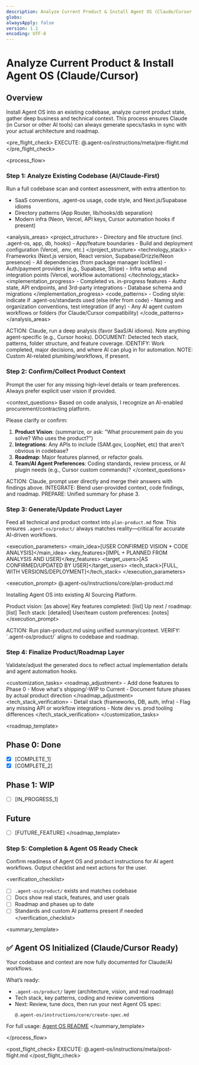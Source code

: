 ```yaml
---
description: Analyze Current Product & Install Agent OS (Claude/Cursor optimized)
globs:
alwaysApply: false
version: 1.1
encoding: UTF-8
---
```


# Analyze Current Product & Install Agent OS (Claude/Cursor)

## Overview

Install Agent OS into an existing codebase, analyze current product state, gather deep business and technical context. This process ensures Claude (in Cursor or other AI tools) can always generate specs/tasks in sync with your actual architecture and roadmap.

<pre_flight_check>
  EXECUTE: @.agent-os/instructions/meta/pre-flight.md
</pre_flight_check>

<process_flow>

<step number="1" name="analyze_existing_codebase">

### Step 1: Analyze Existing Codebase (AI/Claude-First)

Run a full codebase scan and context assessment, with extra attention to:
  - SaaS conventions, .agent-os usage, code style, and Next.js/Supabase idioms
  - Directory patterns (App Router, lib/hooks/db separation)
  - Modern infra (Neon, Vercel, API keys, Cursor automation hooks if present)

<analysis_areas>
  <project_structure>
    - Directory and file structure (incl. .agent-os, app, db, hooks)
    - App/feature boundaries
    - Build and deployment configuration (Vercel, .env, etc.)
  </project_structure>
  <technology_stack>
    - Frameworks (Next.js version, React version, Supabase/Drizzle/Neon presence)
    - All dependencies (from package manager lockfiles)
    - Auth/payment providers (e.g., Supabase, Stripe)
    - Infra setup and integration points (Vercel, workflow automations)
  </technology_stack>
  <implementation_progress>
    - Completed vs. in-progress features
    - Authz state, API endpoints, and 3rd-party integrations
    - Database schema and migrations
  </implementation_progress>
  <code_patterns>
    - Coding style: indicate if .agent-os/standards used (else infer from code)
    - Naming and organization conventions, test integration (if any)
    - Any AI agent custom workflows or folders (for Claude/Cursor compatibility)
  </code_patterns>
</analysis_areas>

<instructions>
  ACTION: Claude, run a deep analysis (favor SaaS/AI idioms). Note anything agent-specific (e.g., Cursor hooks).
  DOCUMENT: Detected tech stack, patterns, folder structure, and feature coverage.
  IDENTIFY: Work completed, major decisions, and where AI can plug in for automation.
  NOTE: Custom AI-related plumbing/workflows, if present.
</instructions>

</step>

<step number="2" subagent="context-fetcher" name="gather_product_context">

### Step 2: Confirm/Collect Product Context

Prompt the user for any missing high-level details or team preferences. Always prefer explicit user vision if provided.

<context_questions>
  Based on code analysis, I recognize an AI-enabled procurement/contracting platform.

  Please clarify or confirm:
  1. **Product Vision**: (summarize, or ask: "What procurement pain do you solve? Who uses the product?")
  2. **Integrations**: Any APIs to include (SAM.gov, LoopNet, etc) that aren't obvious in codebase?
  3. **Roadmap**: Major features planned, or refactor goals.
  4. **Team/AI Agent Preferences**: Coding standards, review process, or AI plugin needs (e.g., Cursor custom commands)?
</context_questions>

<instructions>
  ACTION: Claude, prompt user directly and merge their answers with findings above.
  INTEGRATE: Blend user-provided context, code findings, and roadmap.
  PREPARE: Unified summary for phase 3.
</instructions>

</step>

<step number="3" name="execute_plan_product">

### Step 3: Generate/Update Product Layer

Feed all technical and product context into `plan-product.md` flow. This ensures `.agent-os/product/` always matches reality—critical for accurate AI-driven workflows.

<execution_parameters>
  <main_idea>[USER CONFIRMED VISION + CODE ANALYSIS]</main_idea>
  <key_features>[IMPL + PLANNED FROM ANALYSIS AND USER]</key_features>
  <target_users>[AS CONFIRMED/UPDATED BY USER]</target_users>
  <tech_stack>[FULL, WITH VERSIONS/DEPLOYMENT]</tech_stack>
</execution_parameters>

<execution_prompt>
  @.agent-os/instructions/core/plan-product.md

  Installing Agent OS into existing AI Sourcing Platform.

  Product vision: [as above]
  Key features completed: [list]
  Up next / roadmap: [list]
  Tech stack: [detailed]
  User/team custom preferences: [notes]
</execution_prompt>

<instructions>
  ACTION: Run plan-product.md using unified summary/context.
  VERIFY: `.agent-os/product/` aligns to codebase and roadmap.
</instructions>

</step>

<step number="4" name="customize_generated_files">

### Step 4: Finalize Product/Roadmap Layer

Validate/adjust the generated docs to reflect actual implementation details and agent automation hooks.

<customization_tasks>
  <roadmap_adjustment>
    - Add done features to Phase 0
    - Move what's shipping/-WIP to Current
    - Document future phases by actual product direction
  </roadmap_adjustment>
  <tech_stack_verification>
    - Detail stack (frameworks, DB, auth, infra)
    - Flag any missing API or workflow integrations
    - Note dev vs. prod tooling differences
  </tech_stack_verification>
</customization_tasks>

<roadmap_template>
  ## Phase 0: Done
  - [x] [COMPLETE_1]
  - [x] [COMPLETE_2]

  ## Phase 1: WIP
  - [ ] [IN_PROGRESS_1]

  ## Future
  - [ ] [FUTURE_FEATURE]
</roadmap_template>

</step>

<step number="5" name="final_verification">

### Step 5: Completion & Agent OS Ready Check

Confirm readiness of Agent OS and product instructions for AI agent workflows. Output checklist and next actions for the user.

<verification_checklist>
  - [ ] `.agent-os/product/` exists and matches codebase
  - [ ] Docs show real stack, features, and user goals
  - [ ] Roadmap and phases up to date
  - [ ] Standards and custom AI patterns present if needed
</verification_checklist>

<summary_template>
  ## ✅ Agent OS Initialized (Claude/Cursor Ready)

  Your codebase and context are now fully documented for Claude/AI workflows.

  What’s ready:
  - `.agent-os/product/` layer (architecture, vision, and real roadmap)
  - Tech stack, key patterns, coding and review conventions
  - Next: Review, tune docs, then run your next Agent OS spec:
    ```
    @.agent-os/instructions/core/create-spec.md
    ```
  For full usage: [Agent OS README](https://github.com/buildermethods/agent-os)
</summary_template>

</step>

</process_flow>

<post_flight_check>
  EXECUTE: @.agent-os/instructions/meta/post-flight.md
</post_flight_check>
